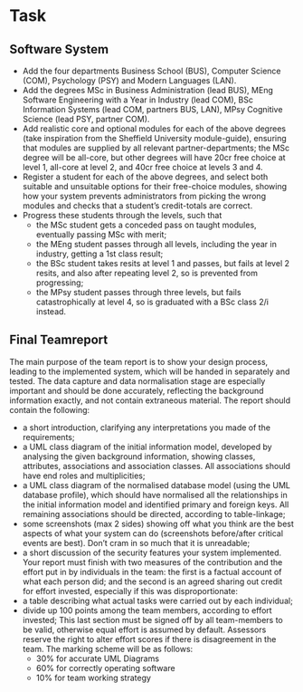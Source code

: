 # Task
## Software System
- Add the four departments Business School (BUS), Computer Science (COM), Psychology (PSY) and Modern Languages (LAN).
- Add the degrees MSc in Business Administration (lead BUS), MEng Software Engineering with a Year in Industry (lead COM), BSc Information Systems (lead COM, partners BUS, LAN), MPsy Cognitive Science (lead PSY, partner COM).
- Add realistic core and optional modules for each of the above degrees (take inspiration from the Sheffield University module-guide), ensuring that modules are supplied by all relevant partner-departments; the MSc degree will be all-core, but other degrees will have 20cr free choice at level 1, all-core at level 2, and 40cr free choice at levels 3 and 4.
- Register a student for each of the above degrees, and select both suitable and unsuitable options for their free-choice modules, showing how your system prevents administrators from picking the wrong modules and checks that a student’s credit-totals are correct.
- Progress these students through the levels, such that
  - the MSc student gets a conceded pass on taught modules, eventually passing MSc
with merit;
  - the MEng student passes through all levels, including the year in industry, getting a
1st class result;
  - the BSc student takes resits at level 1 and passes, but fails at level 2 resits, and also
after repeating level 2, so is prevented from progressing;
  - the MPsy student passes through three levels, but fails catastrophically at level 4, so
is graduated with a BSc class 2/i instead.


## Final Teamreport
The main purpose of the team report is to show your design process, leading to the implemented system, which will be handed in separately and tested. The data capture and data normalisation stage are especially important and should be done accurately, reflecting the background information exactly, and not contain extraneous material. The report should contain the following:
- a short introduction, clarifying any interpretations you made of the requirements;
- a UML class diagram of the initial information model, developed by analysing the given
background information, showing classes, attributes, associations and association classes.
All associations should have end roles and multiplicities;
- a UML class diagram of the normalised database model (using the UML database profile),
which should have normalised all the relationships in the initial information model and identified primary and foreign keys. All remaining associations should be directed, according to table-linkage;
- some screenshots (max 2 sides) showing off what you think are the best aspects of what your system can do (screenshots before/after critical events are best). Don’t cram in so much that it is unreadable;
- a short discussion of the security features your system implemented.
Your report must finish with two measures of the contribution and the effort put in by individuals in the team: the first is a factual account of what each person did; and the second is an agreed sharing out credit for effort invested, especially if this was disproportionate:
- a table describing what actual tasks were carried out by each individual;
- divide up 100 points among the team members, according to effort invested;
This last section must be signed off by all team-members to be valid, otherwise equal effort is assumed by default. Assessors reserve the right to alter effort scores if there is disagreement in the team.
The marking scheme will be as follows:
  - 30% for accurate UML Diagrams
  - 60% for correctly operating software
  - 10% for team working strategy
